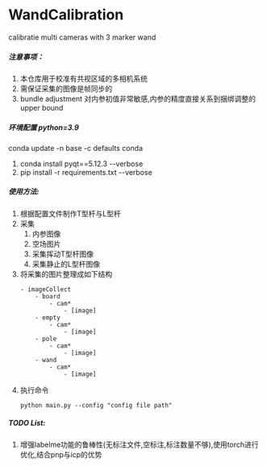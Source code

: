 # WandCalibration
calibratie multi cameras with 3 marker wand 

##### 注意事项：
1. 本仓库用于校准有共视区域的多相机系统
2. 需保证采集的图像是帧同步的
3. bundle adjustment 对内参初值非常敏感,内参的精度直接关系到捆绑调整的 upper bound

##### 环境配置 python=3.9
conda update -n base -c defaults conda
1. conda install pyqt==5.12.3 --verbose
2. pip install -r requirements.txt --verbose

##### 使用方法:
1. 根据配置文件制作T型杆与L型杆
2. 采集
    1. 内参图像
    2. 空场图片
    3. 采集挥动T型杆图像
    4. 采集静止的L型杆图像
3. 将采集的图片整理成如下结构
    ```
    - imageCollect
        - board
            - cam*
                - [image]
        - empty
            - cam*
                - [image]
        - pole
            - cam*
                - [image]
        - wand
            - cam*
                - [image]
    ```
4. 执行命令
    ```
    python main.py --config "config file path"
    ```

##### TODO List:
1. 增强labelme功能的鲁棒性(无标注文件,空标注,标注数量不够),使用torch进行优化,结合pnp与icp的优势